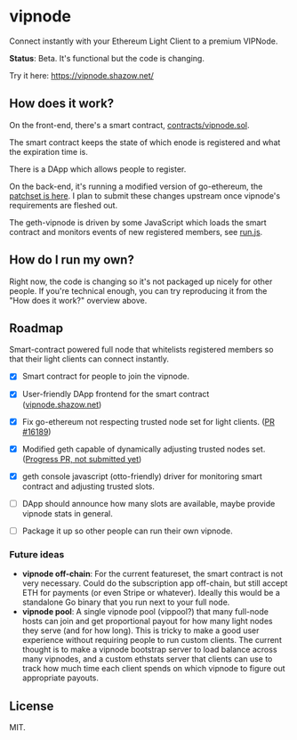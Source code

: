 # vipnode

Connect instantly with your Ethereum Light Client to a premium VIPNode.

**Status**: Beta. It's functional but the code is changing.

Try it here: https://vipnode.shazow.net/


## How does it work?

On the front-end, there's a smart contract,
[contracts/vipnode.sol](https://github.com/shazow/vipnode/blob/master/contracts/vipnode.sol).

The smart contract keeps the state of which enode is registered and what the
expiration time is.

There is a DApp which allows people to register.

On the back-end, it's running a modified version of go-ethereum, the [patchset is
here](https://github.com/shazow/go-ethereum/pull/2). I plan to submit these
changes upstream once vipnode's requirements are fleshed out.

The geth-vipnode is driven by some JavaScript which loads the smart contract and
monitors events of new registered members, see 
[run.js](https://github.com/shazow/vipnode/blob/master/run.js).


## How do I run my own?

Right now, the code is changing so it's not packaged up nicely for other people.
If you're technical enough, you can try reproducing it from the "How does it
work?" overview above.


## Roadmap

Smart-contract powered full node that whitelists registered members so that
their light clients can connect instantly.

- [x] Smart contract for people to join the vipnode.
- [x] User-friendly DApp frontend for the smart contract ([vipnode.shazow.net](https://vipnode.shazow.net/))
- [x] Fix go-ethereum not respecting trusted node set for light clients. ([PR #16189](https://github.com/ethereum/go-ethereum/pull/16189))
- [x] Modified geth capable of dynamically adjusting trusted nodes set. ([Progress PR, not submitted yet](https://github.com/shazow/go-ethereum/pull/2))
- [x] geth console javascript (otto-friendly) driver for monitoring smart
      contract and adjusting trusted slots.
- [ ] DApp should announce how many slots are available, maybe provide vipnode stats in general.
- [ ] Package it up so other people can run their own vipnode.


### Future ideas

- **vipnode off-chain**: For the current featureset, the smart contract is not very necessary. Could do the subscription app off-chain, but still accept ETH for payments (or even Stripe or whatever). Ideally this would be a standalone Go binary that you run next to your full node.
- **vipnode pool**: A single vipnode pool (vippool?) that many full-node hosts can join and get proportional payout for how many light nodes they serve (and for how long). This is tricky to make a good user experience without requiring people to run custom clients. The current thought is to make a vipnode bootstrap server to load balance across many vipnodes, and a custom ethstats server that clients can use to track how much time each client spends on which vipnode to figure out appropriate payouts.


## License

MIT.

